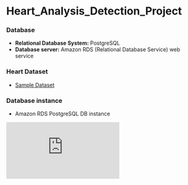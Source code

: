 # Heart_Analysis_Detection_Project
### Database
- **Relational Database System:** PostgreSQL
- **Database server:** Amazon RDS (Relational Database Service) web service

### Heart Dataset 
- [Sample Dataset](https://github.com/pasmi369/Heart_Analysis_Detection_Project/blob/heart_database/sample.csv)

### Database instance
- Amazon RDS PostgreSQL DB instance 

![alt tag](https://github.com/pasmi369/Heart_Analysis_Detection_Project/blob/heart_database/README.md)